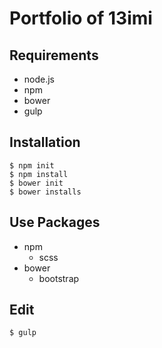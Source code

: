 # Portfolio of 13imi

## Requirements
- node.js
- npm
- bower
- gulp

## Installation

```
$ npm init
$ npm install
$ bower init
$ bower installs
```

## Use Packages
- npm
  - scss
- bower
  - bootstrap

## Edit

```
$ gulp
```
